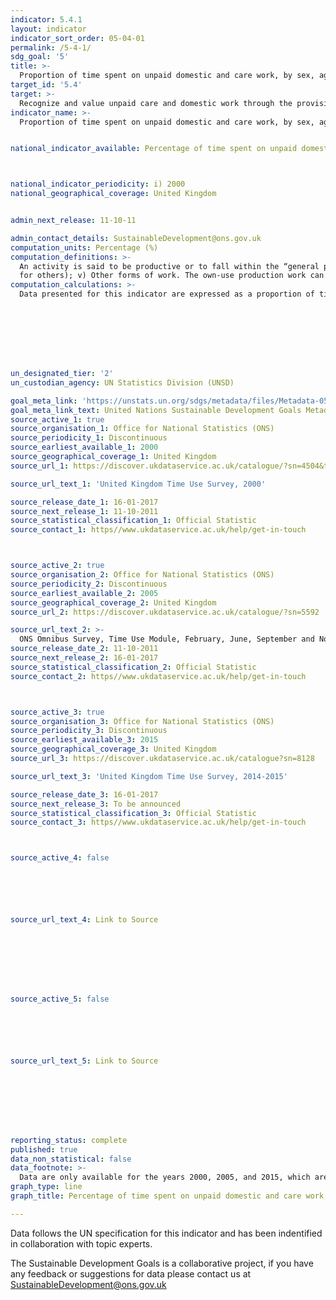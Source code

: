 ```yaml
---
indicator: 5.4.1
layout: indicator
indicator_sort_order: 05-04-01
permalink: /5-4-1/
sdg_goal: '5'
title: >-
  Proportion of time spent on unpaid domestic and care work, by sex, age and location
target_id: '5.4'
target: >-
  Recognize and value unpaid care and domestic work through the provision of public services, infrastructure and social protection policies and the promotion of shared responsibility within the household and the family as nationally appropriate
indicator_name: >-
  Proportion of time spent on unpaid domestic and care work, by sex, age and location


national_indicator_available: Percentage of time spent on unpaid domestic and care work, by sex



national_indicator_periodicity: i) 2000
national_geographical_coverage: United Kingdom


admin_next_release: 11-10-11

admin_contact_details: SustainableDevelopment@ons.gov.uk
computation_units: Percentage (%)
computation_definitions: >-
  An activity is said to be productive or to fall within the “general production boundary” if it satisfies the third-person criterion (the activity can be delegated to another person and yield the same desired results). Productive activities can be further classified based on the ILO framework for work statistics (included in the 19th ICLS resolution) into: i) Own-use production work (activities to produce goods and services for own final use; the intended destination of the output is mainly for final use of the producer in the form of capital formation, or final consumption by household members or by family members living in other households; in the case of agricultural, fishing, hunting or gathering goods intended mainly for own consumption, a part or surplus may nevertheless be sold or bartered); ii) Employment (activities to produce goods or provide services for pay or profit); ii) Unpaid trainee work (any unpaid activity to produce goods or provide services for others, in order to acquire workplace experience or skills in a trade or profession); iv) Volunteer work (any unpaid, non-compulsory activity to produce goods or provide services
  for others); v) Other forms of work. The own-use production work can be differentiated based on whether goods or services are produced. Indicator 5.4.1 only considers the own-use production work of services, or in other words, the activities related to unpaid domestic services and unpaid caregiving services undertaken by households for their own use. These activities are listed in ICATUS 2016 under the major divisions “3. Unpaid domestic services for household and family members” and “4. Unpaid caregiving services for household and family members”. As much as possible, statistics compiled by UNSD are based on the International Classification of Activities for Time Use Statistics 2016 (ICATUS 2016), which classifies activities undertaken by persons during the survey period. ICATUS 2016 was adopted by the United Nations Statistical Commission for use as an international statistical classification at its 48th session, 7-10 March 2017.
computation_calculations: >-
  Data presented for this indicator are expressed as a proportion of time in a day. Weekly data is averaged over seven days of the week to obtain the daily average time. Proportion of time spent on unpaid domestic and care work is calculated by dividing the daily average number of hours spent on unpaid domestic and care work by 24 hours.








un_designated_tier: '2'
un_custodian_agency: UN Statistics Division (UNSD)

goal_meta_link: 'https://unstats.un.org/sdgs/metadata/files/Metadata-05-04-01.pdf'
goal_meta_link_text: United Nations Sustainable Development Goals Metadata (PDF 337 KB)
source_active_1: true
source_organisation_1: Office for National Statistics (ONS)
source_periodicity_1: Discontinuous
source_earliest_available_1: 2000
source_geographical_coverage_1: United Kingdom
source_url_1: https://discover.ukdataservice.ac.uk/catalogue/?sn=4504&type=Data%20catalogue

source_url_text_1: 'United Kingdom Time Use Survey, 2000'

source_release_date_1: 16-01-2017
source_next_release_1: 11-10-2011
source_statistical_classification_1: Official Statistic 
source_contact_1: https//www.ukdataservice.ac.uk/help/get-in-touch



source_active_2: true
source_organisation_2: Office for National Statistics (ONS)
source_periodicity_2: Discontinuous
source_earliest_available_2: 2005
source_geographical_coverage_2: United Kingdom
source_url_2: https://discover.ukdataservice.ac.uk/catalogue/?sn=5592

source_url_text_2: >-
  ONS Omnibus Survey, Time Use Module, February, June, September and November 2005
source_release_date_2: 11-10-2011
source_next_release_2: 16-01-2017
source_statistical_classification_2: Official Statistic 
source_contact_2: https//www.ukdataservice.ac.uk/help/get-in-touch



source_active_3: true
source_organisation_3: Office for National Statistics (ONS)
source_periodicity_3: Discontinuous
source_earliest_available_3: 2015
source_geographical_coverage_3: United Kingdom
source_url_3: https://discover.ukdataservice.ac.uk/catalogue?sn=8128

source_url_text_3: 'United Kingdom Time Use Survey, 2014-2015'

source_release_date_3: 16-01-2017
source_next_release_3: To be announced
source_statistical_classification_3: Official Statistic 
source_contact_3: https//www.ukdataservice.ac.uk/help/get-in-touch



source_active_4: false






source_url_text_4: Link to Source








source_active_5: false






source_url_text_5: Link to Source








reporting_status: complete
published: true
data_non_statistical: false
data_footnote: >-
  Data are only available for the years 2000, 2005, and 2015, which are the years used on the X axis. Data were recorded between the periods June 2000 to September 2001, February 2005 to November 2005, and April 2014 to November 2015 respectively
graph_type: line
graph_title: Percentage of time spent on unpaid domestic and care work, by sex

---
```

Data follows the UN specification for this indicator and has been indentified in collaboration with topic experts.
  
The Sustainable Development Goals is a collaborative project, if you have any feedback or suggestions for data please contact us at <SustainableDevelopment@ons.gov.uk>


